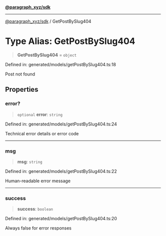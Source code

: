 [**@paragraph_xyz/sdk**](../README.md)

***

[@paragraph_xyz/sdk](../README.md) / GetPostBySlug404

# Type Alias: GetPostBySlug404

> **GetPostBySlug404** = `object`

Defined in: generated/models/getPostBySlug404.ts:18

Post not found

## Properties

### error?

> `optional` **error**: `string`

Defined in: generated/models/getPostBySlug404.ts:24

Technical error details or error code

***

### msg

> **msg**: `string`

Defined in: generated/models/getPostBySlug404.ts:22

Human-readable error message

***

### success

> **success**: `boolean`

Defined in: generated/models/getPostBySlug404.ts:20

Always false for error responses
